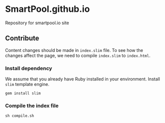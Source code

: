 # SmartPool.github.io
Repository for smartpool.io site

## Contribute
Content changes should be made in `index.slim` file. To see how the changes affect the page, we need to compile `index.slim` to `index.html`.

### Install dependency
We assume that you already have Ruby installed in your environment. Install `slim` template engine.

```
gem install slim
```
### Compile the index file
```
sh compile.sh
```
